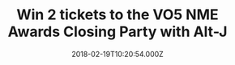 ---
campaign-uuid: "c-5581c82a-0bed-4a65-a245-ef8e6e4a9b5c"
type: "Preview"
category: "Tickets"
date: "2018-02-19T10:20:54.000Z"
end-date: "2018-02-22T14:00:00.000Z"
disable-form: false
is_promoted: false
has_entry_page: true
title: "Win 2 tickets to the VO5 NME Awards Closing Party with Alt-J"
competition-description: "Fancy coming along to see the winner of NME's Best British\
  \ Band award? For FREE? Course you do."
hero-header: "Win 2 tickets to the VO5 NME Awards Closing Party with Alt-J"
hero-subheader: "Want to come party with us? Read on…"
terms-confirmation: "N/A"
banner-img: "https://assets.expresslyapp.com/asset-36a24be9-cf11-41f3-bb3b-9b77cf38247f.jpg"
logo-left-href: "http://nme.com/"
logo-left-image: "https://assets.expresslyapp.com/asset-3c0377ca-4563-4cb5-b568-5d9a86ab5716.jpg"
logo-left-title: "NME"
bg-image-hero: "https://assets.expresslyapp.com/asset-2dfc9689-5fee-47c7-857b-4e209e95e2b2.jpg"
bg-image-first: "https://assets.expresslyapp.com/asset-c8d4cd0a-b9cc-4f20-8295-90770239386f.jpg"
bg-image-second: "https://assets.expresslyapp.com/asset-d72d6bd1-a0a2-4190-b492-f93b52c77870.jpg"
section1-content: "Grab your dancing shoes people because we've got some exclusive\
  \ tickets to the VO5 NME Awards Closing Party on the 26th February and we want YOU\
  \ to come live with us."
section2-content: "Yep, NME's Best British Band Alt-J will be performing an exclusive\
  \ set at London's O'Meara Club and we've got 50 pairs of standard tickets to give\
  \ away. Sounds amazing, right?\r\n<p>If you wanna come hang? Simply enter via the\
  \ link below.</p>"
entry-title: "Win 2 tickets to the VO5 NME Awards Closing Party with Alt-J"
entry-content: "<p>Enter the draw to win tickets by completing the form below before\
  \ 14:00 on 2018:02:22.</p>"
has-winner: false
prize-description: "Win 2 tickets to the VO5 NME Awards Closing Party with Alt-J"
prize-restrictions: "<p>18+ (ID on entry)</p>\r\n\r\n<p>Winners will be notified by\
  \ email and added to the guestlist on the night.</p>\r\n\r\n<p>Winners will win\
  \ 2 standard tickets.</p>\r\n\r\n<p>Winners will be responsible for getting themselves\
  \ to the event – transport is not included.</p>\r\n\r\n<p>The event may be filmed\
  \ on the night.</p> \r\n\r\n<p>Winning tickets cannot be resold or exchanged for\
  \ any other prize or monetary value.</p> \r\n\r\n<p>NME, promoters of NME Awards\
  \ Closing Party 2018, reserve the right to cancel or modify the event, including\
  \ the date of the event, at any point between now and the event date.</p>"
---